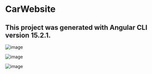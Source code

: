 <h1> CarWebsite </h1>

<h2> This project was generated with Angular CLI version 15.2.1. </h2>


![image](https://user-images.githubusercontent.com/93291077/230432416-a2fd9b0a-6138-4837-8071-54523e675102.png)

![image](https://user-images.githubusercontent.com/93291077/230432489-8c97111c-6a69-41c5-abcc-004f1dfba15a.png)

![image](https://user-images.githubusercontent.com/93291077/230432552-42e52a90-07b2-4d03-a18a-0e12ccf17f06.png)


